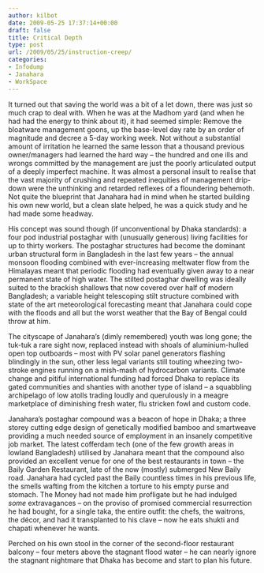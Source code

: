 ```yaml
---
author: kilbot
date: 2009-05-25 17:37:14+00:00
draft: false
title: Critical Depth
type: post
url: /2009/05/25/instruction-creep/
categories:
- Infodump
- Janahara
- WorkSpace
---
```


It turned out that saving the world was a bit of a let down, there was just so much crap to deal with. When he was at the Madhom yard (and when he had had the energy to think about it), it had seemed simple: Remove the bloatware management goons, up the base-level day rate by an order of magnitude and decree a 5-day working week. Not without a substantial amount of irritation he learned the same lesson that a thousand previous owner/managers had learned the hard way – the hundred and one ills and wrongs committed by the management are just the poorly articulated output of a deeply imperfect machine. It was almost a personal insult to realise that the vast majority of crushing and repeated inequities of management drip-down were the unthinking and retarded reflexes of a floundering behemoth. Not quite the blueprint that Janahara had in mind when he started building his own new world, but a clean slate helped, he was a quick study and he had made some headway. 

His concept was sound though (if unconventional by Dhaka standards): a four pod industrial postaghar with (unusually generous) living facilities for up to thirty workers. The postaghar structures had become the dominant urban structural form in Bangladesh in the last few years – the annual monsoon flooding combined with ever-increasing meltwater flow from the Himalayas meant that periodic flooding had eventually given away to a near permanent state of high water. The stilted postaghar dwelling was ideally suited to the brackish shallows that now covered over half of modern Bangladesh; a variable height telescoping stilt structure combined with state of the art meteorological forecasting meant that Janahara could cope with the floods and all but the worst weather that the Bay of Bengal could throw at him.

The cityscape of Janahara’s (dimly remembered) youth was long gone; the tuk-tuk a rare sight now, replaced instead with shoals of aluminium-hulled open top outboards – most with PV solar panel generators flashing blindingly in the sun, other less legal variants still touting wheezing two-stroke engines running on a mish-mash of hydrocarbon variants. Climate change and pitiful international funding had forced Dhaka to replace its gated communities and shanties with another type of island – a squabbling archipelago of low atolls trading loudly and querulously in a meagre marketplace of diminishing fresh water, flu stricken fowl and custom code. 

Janahara’s postaghar compound was a beacon of hope in Dhaka; a three storey cutting edge design of genetically modified bamboo and smartweave providing a much needed source of employment in an insanely competitive job market. The latest cofferdam tech (one of the few growth areas in lowland Bangladesh) utilised by Janahara meant that the compound also provided an excellent venue for one of the best restaurants in town – the Baily Garden Restaurant, late of the now (mostly) submerged New Baily road. Janahara had cycled past the Baily countless times in his previous life, the smells wafting from the kitchen a torture to his empty purse and stomach. The Money had not made him profligate but he had indulged _some_ extravagances – on the proviso of promised commercial resurrection he had bought, for a single taka, the entire outfit: the chefs, the waitrons, the décor, and had it transplanted to his clave – now he eats shukti and chapati whenever he wants.

Perched on his own stool in the corner of the second-floor restaurant balcony – four meters above the stagnant flood water – he can nearly ignore the stagnant nightmare that Dhaka has become and start to plan his future.
